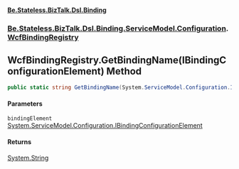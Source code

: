 #### [Be.Stateless.BizTalk.Dsl.Binding](README.md 'README')
### [Be.Stateless.BizTalk.Dsl.Binding.ServiceModel.Configuration](Be.Stateless.BizTalk.Dsl.Binding.ServiceModel.Configuration.md 'Be.Stateless.BizTalk.Dsl.Binding.ServiceModel.Configuration').[WcfBindingRegistry](WcfBindingRegistry.md 'Be.Stateless.BizTalk.Dsl.Binding.ServiceModel.Configuration.WcfBindingRegistry')

## WcfBindingRegistry.GetBindingName(IBindingConfigurationElement) Method

```csharp
public static string GetBindingName(System.ServiceModel.Configuration.IBindingConfigurationElement bindingElement);
```
#### Parameters

<a name='Be.Stateless.BizTalk.Dsl.Binding.ServiceModel.Configuration.WcfBindingRegistry.GetBindingName(System.ServiceModel.Configuration.IBindingConfigurationElement).bindingElement'></a>

`bindingElement` [System.ServiceModel.Configuration.IBindingConfigurationElement](https://docs.microsoft.com/en-us/dotnet/api/System.ServiceModel.Configuration.IBindingConfigurationElement 'System.ServiceModel.Configuration.IBindingConfigurationElement')

#### Returns
[System.String](https://docs.microsoft.com/en-us/dotnet/api/System.String 'System.String')